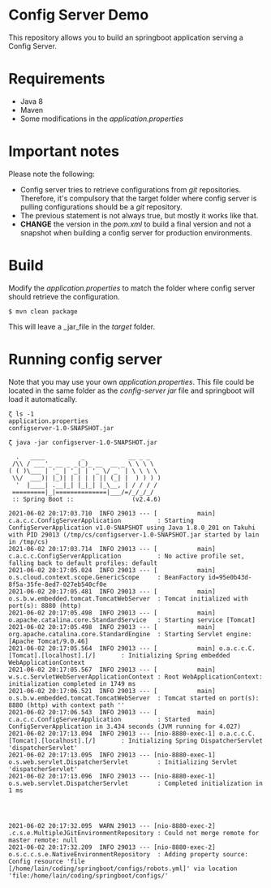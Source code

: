 # Config Server Demo

This repository allows you to build an springboot application serving a Config Server.

# Requirements

* Java 8
* Maven
* Some modifications in the _application.properties_

# Important notes

Please note the following:

* Config server tries to retrieve configurations from _git_ repositories. Therefore, it's compulsory that the target folder where config server is pulling configurations should be a _git_ repository.
* The previous statement is not always true, but mostly it works like that.
* **CHANGE** the version in the _pom.xml_ to build a final version and not a snapshot when building a config server for production environments.

# Build

Modify the _application.properties_ to match the folder where config server should retrieve the configuration.


```
$ mvn clean package
```

This will leave a _jar_file in the _target_ folder.

# Running config server

Note that you may use your own _application.properties_. This file could be located in the same folder as the _config-server jar_ file and springboot will load it automatically.

```
ζ ls -1
application.properties
configserver-1.0-SNAPSHOT.jar

ζ java -jar configserver-1.0-SNAPSHOT.jar

  .   ____          _            __ _ _
 /\\ / ___'_ __ _ _(_)_ __  __ _ \ \ \ \
( ( )\___ | '_ | '_| | '_ \/ _` | \ \ \ \
 \\/  ___)| |_)| | | | | || (_| |  ) ) ) )
  '  |____| .__|_| |_|_| |_\__, | / / / /
 =========|_|==============|___/=/_/_/_/
 :: Spring Boot ::                (v2.4.6)

2021-06-02 20:17:03.710  INFO 29013 --- [           main] c.a.c.c.ConfigServerApplication          : Starting ConfigServerApplication v1.0-SNAPSHOT using Java 1.8.0_201 on Takuhi with PID 29013 (/tmp/cs/configserver-1.0-SNAPSHOT.jar started by lain in /tmp/cs)
2021-06-02 20:17:03.714  INFO 29013 --- [           main] c.a.c.c.ConfigServerApplication          : No active profile set, falling back to default profiles: default
2021-06-02 20:17:05.024  INFO 29013 --- [           main] o.s.cloud.context.scope.GenericScope     : BeanFactory id=95e0b43d-8f5a-35fe-8ed7-027eb540cf0e
2021-06-02 20:17:05.481  INFO 29013 --- [           main] o.s.b.w.embedded.tomcat.TomcatWebServer  : Tomcat initialized with port(s): 8880 (http)
2021-06-02 20:17:05.498  INFO 29013 --- [           main] o.apache.catalina.core.StandardService   : Starting service [Tomcat]
2021-06-02 20:17:05.498  INFO 29013 --- [           main] org.apache.catalina.core.StandardEngine  : Starting Servlet engine: [Apache Tomcat/9.0.46]
2021-06-02 20:17:05.564  INFO 29013 --- [           main] o.a.c.c.C.[Tomcat].[localhost].[/]       : Initializing Spring embedded WebApplicationContext
2021-06-02 20:17:05.567  INFO 29013 --- [           main] w.s.c.ServletWebServerApplicationContext : Root WebApplicationContext: initialization completed in 1749 ms
2021-06-02 20:17:06.521  INFO 29013 --- [           main] o.s.b.w.embedded.tomcat.TomcatWebServer  : Tomcat started on port(s): 8880 (http) with context path ''
2021-06-02 20:17:06.543  INFO 29013 --- [           main] c.a.c.c.ConfigServerApplication          : Started ConfigServerApplication in 3.434 seconds (JVM running for 4.027)
2021-06-02 20:17:13.094  INFO 29013 --- [nio-8880-exec-1] o.a.c.c.C.[Tomcat].[localhost].[/]       : Initializing Spring DispatcherServlet 'dispatcherServlet'
2021-06-02 20:17:13.095  INFO 29013 --- [nio-8880-exec-1] o.s.web.servlet.DispatcherServlet        : Initializing Servlet 'dispatcherServlet'
2021-06-02 20:17:13.096  INFO 29013 --- [nio-8880-exec-1] o.s.web.servlet.DispatcherServlet        : Completed initialization in 1 ms




2021-06-02 20:17:32.095  WARN 29013 --- [nio-8880-exec-2] .c.s.e.MultipleJGitEnvironmentRepository : Could not merge remote for master remote: null
2021-06-02 20:17:32.209  INFO 29013 --- [nio-8880-exec-2] o.s.c.c.s.e.NativeEnvironmentRepository  : Adding property source: Config resource 'file [/home/lain/coding/springboot/configs/robots.yml]' via location 'file:/home/lain/coding/springboot/configs/'
```
